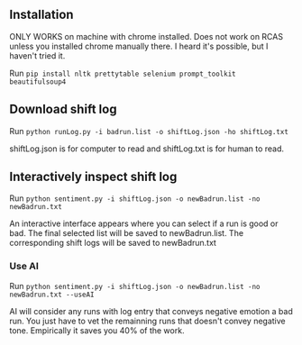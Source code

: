 ## Installation

ONLY WORKS on machine with chrome installed. Does not work on RCAS unless you installed chrome manually there. I heard it's possible, but I haven't tried it.

Run `pip install nltk prettytable selenium prompt_toolkit beautifulsoup4`

## Download shift log

Run `python runLog.py -i badrun.list -o shiftLog.json -ho shiftLog.txt`

shiftLog.json is for computer to read and shiftLog.txt is for human to read.

## Interactively inspect shift log

Run `python sentiment.py -i shiftLog.json -o newBadrun.list -no newBadrun.txt`

An interactive interface appears where you can select if a run is good or bad. The final selected list will be saved to newBadrun.list. The corresponding shift logs will be saved to newBadrun.txt

### Use AI

Run `python sentiment.py -i shiftLog.json -o newBadrun.list -no newBadrun.txt --useAI`

AI will consider any runs with log entry that conveys negative emotion a bad run. You just have to vet the remainning runs that doesn't convey negative tone. Empirically it saves you 40% of the work.
